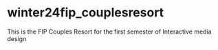 # winter24fip_couplesresort
This is the FIP Couples Resort for the first semester of Interactive media design
